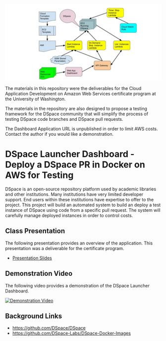 ![Overview](presentation/CldAws230-Drawing.jpg)

The materials in this repository were the deliverables for the Cloud Application Development on Amazon Web Services certificate program at the University of Washington.

The materials in the repository are also designed to propose a testing framework for the DSpace community that will simplify the process of testing DSpace code branches and DSpace pull requests.

The Dashboard Application URL is unpublished in order to limit AWS costs.  Contact the author if you would like a demonstration.

# DSpace Launcher Dashboard - Deploy a DSpace PR in Docker on AWS for Testing

DSpace is an open-source repository platform used by academic libraries and other institutions.
Many institutions have very limited developer support. End users within these institutions have expertise to offer to the project.
This project will build an automated system to build an deploy a test instance of DSpace using code from a specific pull request.
The system will carefully manage deployed instances in order to control costs.

## Class Presentation

The following presentation provides an overview of the application.  This presentation was a deliverable for the certificate program.

- [Presentation Slides](https://gitpitch.com/terrywbrady/CldAws230)

## Demonstration Video

The following video provides a demonstration of the DSpace Launcher Dashboard.

[![Demonstration Video](https://i.ytimg.com/vi/lQp_G9A9uL0/hqdefault.jpg)](https://www.youtube.com/watch?v=lQp_G9A9uL0)

## Background Links

- https://github.com/DSpace/DSpace
- https://github.com/DSpace-Labs/DSpace-Docker-Images
